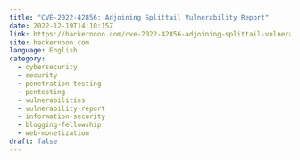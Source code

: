 ```yaml
---
title: "CVE-2022-42856: Adjoining Splittail Vulnerability Report"
date: 2022-12-19T14:10:15Z
link: https://hackernoon.com/cve-2022-42856-adjoining-splittail-vulnerability-report?source=rss&utm_medium=RSS&utm_source=news.12bit.vn
site: hackernoon.com
language: English
category:
  - cybersecurity
  - security
  - penetration-testing
  - pentesting
  - vulnerabilities
  - vulnerability-report
  - information-security
  - blogging-fellowship
  - web-monetization
draft: false
---
```

